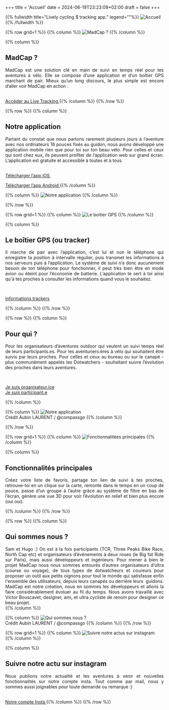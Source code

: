 +++
title = 'Accueil'
date = 2024-06-19T23:23:09+02:00
draft = false
+++




<!-- Image haute accueil  -->

{{% fullwidth title="Lively cycling $ tracking app." legend=""%}}
![Accueil](/accueil/im-acc-000.jpg)
{{% /fullwidth %}}






<!-- ######  ligne MadCap  ###### ? -->

{{% row grid=1  %}} <!-- ligne avec grille en fond -->
{{% column %}}
![MadCap ?](/accueil/im-acc-001.png)
{{% /column %}}

{{% column %}}
## <div style="text-align: left"> MadCap ? </div>

<div style="text-align: justify"> MadCap est une solution clé en main de suivi en temps réel pour tes aventures à vélo. Elle se compose d’une application et d’un boîtier GPS marchant de pair.
Mieux qu’un long discours, le plus simple est encore d’aller voir MadCap en action : </div>
&nbsp;

<a href="https://app.madcap.cc/" target="_blank"> Accéder au Live Tracking </a>
{{% /column %}}
{{% /row %}}






<!-- ######  ligne Notre application  ###### ? -->

{{% row  %}} <!-- ligne sans grille en fond -->
{{% column %}}
## <div style="text-align: left"> Notre application </div>

<div style="text-align: justify"> Partant du constat que nous partons rarement plusieurs jours à l’aventure avec nos ordinateurs 16 pouces fixés au guidon, nous avons développé une application mobile rien que pour toi sur ton beau vélo. Pour celles et ceux qui sont chez eux, ils peuvent profiter de l’application web sur grand écran.
L’application est gratuite et accessible à toutes et à tous. </div>
&nbsp;

<a href="https://apps.apple.com/fr/app/madcap-cc/id6478298631" target="_blank"> Télécharger l’app iOS </a>
&nbsp;

<a href="[https://app.madcap.cc/" target="_blank](https://play.google.com/store/apps/details?id=cc.madcap&hl=fr)"> Télécharger l’app Android </a>
{{% /column %}}

{{% column %}}
![Notre application](/accueil/im-acc-002.jpg)
{{% /column %}}

{{% /row %}}





<!-- ######  Ligne Le boitier GPS (ou tracker)  ###### ? -->

{{% row grid=1  %}} <!-- ligne avec grille en fond -->
{{% column %}}
![Le boitier GPS](/accueil/im-acc-003.jpg)
{{% /column %}}

{{% column %}}
## <div style="text-align: left"> Le boîtier GPS (ou tracker) </div>

<div style="text-align: justify"> Il marche de pair avec l’application, c’est lui et non le téléphone qui enregistre ta position à intervalle régulier, puis transmet les informations à nos serveurs puis à l’application.
Le système de suivi n’a donc aucunement besoin de ton téléphone pour fonctionner, il peut très bien être en mode avion ou éteint pour l’économie de batterie. L’application te sert à toi ainsi qu'à tes proches à consulter les informations quand vous le souhaitez. </div>

&nbsp;

<a href="/accueil/Infos boîtier GPS MadCap.pdf" target="_blank"> Informations trackers </a> <!-- Téléchargement PDF -->

{{% /column %}}
{{% /row %}}






<!-- ######  ligne Pour qui ? noGRILL  ###### ? -->

{{% row  %}} <!-- ligne sans grille en fond -->
{{% column %}}
## <div style="text-align: left"> Pour qui ? </div>

<div style="text-align: justify"> Pour les organisateurs d’aventures outdoor qui veulent un suivi temps réel de leurs participants.es. Pour les aventuriers.ères à vélo qui souhaitent être suivis par leurs proches. Pour celles et ceux au bureau ou sur le canapé - plus communément appelés les Dotwatchers - souhaitant suivre l’évolution des proches dans leurs aventures. </div>

&nbsp;

[Je suis organisateur.ice](https://madcap.cc/orga/)  
[Je suis participant.e](https://madcap.cc/participant/)

{{% /column %}}

{{% column %}}
![Notre application](/accueil/im-acc-004.jpg)  
Crédit Aubin LAURENT / @compassgo
{{% /column %}}

{{% /row %}}






<!-- ######  Fonctionnalitées principales GRILLE ###### ? -->

{{% row grid=1  %}} <!-- ligne avec grille en fond -->
{{% column %}}
![Fonctionnalitées principales](/accueil/im-acc-005.png)
{{% /column %}}

{{% column %}}
## <div style="text-align: left"> Fonctionnalités principales </div>

<div style="text-align: justify"> Créez votre liste de favoris, partage ton lien de suivi à tes proches, retrouve-toi en un clique sur la carte, remonte dans le temps en un coup de pouce, passe d’un groupe à l’autre grâce au système de filtre en bas de l’écran, génère une vue 3D pour voir l’évolution en relief et bien plus encore (oui oui). </div>

{{% /column %}}
{{% /row %}}







<!-- ######  ligne Qui sommes nous ? noGRILL  ###### ? -->

{{% row  %}} <!-- ligne sans grille en fond -->
{{% column %}}
## <div style="text-align: left"> Qui sommes nous ? </div>

<div style="text-align: justify"> Sam et Hugo :) On est à la fois participants (TCR, Three Peaks Bike Race, North Cap etc) et organisateurs d’événements à deux roues (le Big fat Ride sur Paris), mais aussi développeurs et ingénieurs. Pour mener à bien le projet MadCap nous nous sommes entourés d’autres organisateurs d’ultra (course ou voyage), de tous types de dotwatcheurs et coureurs pour proposer un outil aux petits oignons pour tout le monde qui satisfasse enfin l'ensemble des utilisateurs, depuis leurs canapés ou derrière leurs  guidons. MadCap est notre création, nous en sommes les développeurs et allons la faire considérablement évoluer au fil du temps. Nous avons travaillé avec Victor Bouscavet, designer, ami, et ultra cycliste de renom pour designer ce beau projet. </div>
{{% /column %}}

{{% column %}}
![Qui sommes nous ?](/accueil/im-acc-006.jpg)  
Crédit Aubin LAURENT / @compassgo
{{% /column %}}
{{% /row %}}




<!-- ######  Suivre notre actu sur instagram GRILLE  ###### ? -->

{{% row grid=1  %}} <!-- ligne avec grille en fond -->
{{% column %}}
![Suivre notre actus sur instagram](/accueil/im-acc-007.png)
{{% /column %}}

{{% column %}}
## <div style="text-align: left"> Suivre notre actu sur instagram  </div>

<div style="text-align: justify"> Nous publions notre actualité et les aventures à venir et nouvelles fonctionnalités sur notre compte insta. Tout comme par mail, nous y sommes aussi joignables pour toute demande ou remarque :) </div>
&nbsp;

<a href="https://www.instagram.com/madcap.cc/" target="_blank"> Notre compte Insta </a>
{{% /column %}}
{{% /row %}}


